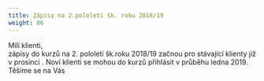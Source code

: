 ```yaml
---
title: Zápisy na 2.pololetí šk. roku 2018/19
weight: 86
---
```

Milí klienti, \
zápisy do kurzů na 2. pololetí šk.roku 2018/19 začnou pro stávající klienty již v prosinci . Noví klienti se mohou do kurzů přihlásit v průběhu ledna 2019.\
Těšíme se na Vás
